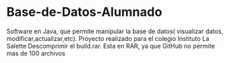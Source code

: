 # Base-de-Datos-Alumnado
Software en Java, que permite manipular la base de datos( visualizar datos, modificar,actualizar,etc). Proyecto realizado  para el colegio  Instituto La Salette
Descomprimir el build.rar. Esta en RAR, ya que GitHub no permite mas de 100 archivos
